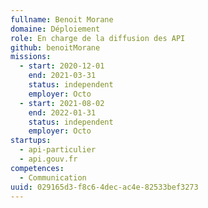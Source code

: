 ```yaml
---
fullname: Benoit Morane
domaine: Déploiement
role: En charge de la diffusion des API
github: benoitMorane
missions:
  - start: 2020-12-01
    end: 2021-03-31
    status: independent
    employer: Octo
  - start: 2021-08-02
    end: 2022-01-31
    status: independent
    employer: Octo
startups:
  - api-particulier
  - api.gouv.fr
competences:
  - Communication
uuid: 029165d3-f8c6-4dec-ac4e-82533bef3273
---
```

